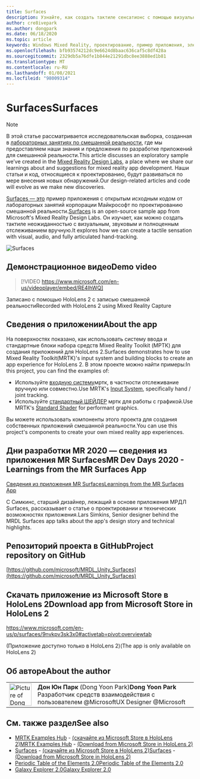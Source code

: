 ```yaml
---
title: Surfaces
description: Узнайте, как создать тактиле сенсатионс с помощью визуального, звукового и четкого отслеживания в примере приложения Surfaces.
author: cre8ivepark
ms.author: dongpark
ms.date: 06/18/2020
ms.topic: article
keywords: Windows Mixed Reality, проектирование, пример приложения, элементы управления, МРТК, набор средств для смешанной реальности, Unity, примеры приложений, примеры приложений, Открытый исходный код, Microsoft Store, HoloLens, гарнитура смешанной реальности, гарнитура Windows Mixed Reality, гарнитура виртуальной реальности
ms.openlocfilehash: bfb93574212dc9e6624d8baac636caf5c8df428a
ms.sourcegitcommit: 2329db5a76dfe1b844e21291dbc8ee3888ed1b81
ms.translationtype: MT
ms.contentlocale: ru-RU
ms.lasthandoff: 01/08/2021
ms.locfileid: "98009314"
---
```

# <a name="surfaces"></a><span data-ttu-id="6eb8d-104">Surfaces</span><span class="sxs-lookup"><span data-stu-id="6eb8d-104">Surfaces</span></span>

>[!NOTE]
><span data-ttu-id="6eb8d-105">В этой статье рассматривается исследовательская выборка, созданная в [лабораторных занятиях по смешанной реальности](https://github.com/Microsoft/MRDesignLabs_Unity), где мы предоставляем наши знания и предложения по разработке приложений для смешанной реальности.</span><span class="sxs-lookup"><span data-stu-id="6eb8d-105">This article discusses an exploratory sample we’ve created in the [Mixed Reality Design Labs](https://github.com/Microsoft/MRDesignLabs_Unity), a place where we share our learnings about and suggestions for mixed reality app development.</span></span> <span data-ttu-id="6eb8d-106">Наши статьи и код, относящиеся к проектированию, будут развиваться по мере внесения новых обнаружений.</span><span class="sxs-lookup"><span data-stu-id="6eb8d-106">Our design-related articles and code will evolve as we make new discoveries.</span></span>

<span data-ttu-id="6eb8d-107">[Surfaces — это](https://github.com/microsoft/MRDL_Unity_Surfaces)  пример приложения с открытым исходным кодом от лабораторных занятий корпорации Майкрософт по проектированию смешанной реальности.</span><span class="sxs-lookup"><span data-stu-id="6eb8d-107">[Surfaces](https://github.com/microsoft/MRDL_Unity_Surfaces)  is an open-source sample app from Microsoft's Mixed Reality Design Labs.</span></span> <span data-ttu-id="6eb8d-108">Он изучает, как можно создать тактиле неожиданностью с визуальным, звуковым и полноценным отслеживанием вручную.</span><span class="sxs-lookup"><span data-stu-id="6eb8d-108">It explores how we can create a tactile sensation with visual, audio, and fully articulated hand-tracking.</span></span>

![Surfaces](images/MRDL_Surfaces_1.jpg)

## <a name="demo-video"></a><span data-ttu-id="6eb8d-110">Демонстрационное видео</span><span class="sxs-lookup"><span data-stu-id="6eb8d-110">Demo video</span></span> 

> [!VIDEO https://www.microsoft.com/en-us/videoplayer/embed/RE4IhWQ]

<span data-ttu-id="6eb8d-111">Записано с помощью HoloLens 2 с записью смешанной реальности</span><span class="sxs-lookup"><span data-stu-id="6eb8d-111">Recorded with HoloLens 2 using Mixed Reality Capture</span></span>

## <a name="about-the-app"></a><span data-ttu-id="6eb8d-112">Сведения о приложении</span><span class="sxs-lookup"><span data-stu-id="6eb8d-112">About the app</span></span>

<span data-ttu-id="6eb8d-113">На поверхностях показано, как использовать систему ввода и стандартные блоки набора средств Mixed Reality Toolkit (МРТК) для создания приложений для HoloLens 2.</span><span class="sxs-lookup"><span data-stu-id="6eb8d-113">Surfaces demonstrates how to use Mixed Reality Toolkit(MRTK)'s input system and building blocks to create an app experience for HoloLens 2.</span></span> <span data-ttu-id="6eb8d-114">В этом проекте можно найти примеры:</span><span class="sxs-lookup"><span data-stu-id="6eb8d-114">In this project, you can find the examples of:</span></span>
- <span data-ttu-id="6eb8d-115">Используйте [входную систему](https://microsoft.github.io/MixedRealityToolkit-Unity/Documentation/Input/Overview.html)мртк, в частности отслеживание вручную или совместно.</span><span class="sxs-lookup"><span data-stu-id="6eb8d-115">Use MRTK's [Input System](https://microsoft.github.io/MixedRealityToolkit-Unity/Documentation/Input/Overview.html), specifically hand / joint tracking.</span></span>
- <span data-ttu-id="6eb8d-116">Используйте [стандартный ШЕЙДЕР](https://microsoft.github.io/MixedRealityToolkit-Unity/Documentation/README_MRTKStandardShader.html) мртк для работы с графикой.</span><span class="sxs-lookup"><span data-stu-id="6eb8d-116">Use MRTK's [Standard Shader](https://microsoft.github.io/MixedRealityToolkit-Unity/Documentation/README_MRTKStandardShader.html) for performant graphics.</span></span>

<span data-ttu-id="6eb8d-117">Вы можете использовать компоненты этого проекта для создания собственных приложений смешанной реальности.</span><span class="sxs-lookup"><span data-stu-id="6eb8d-117">You can use this project's components to create your own mixed reality app experiences.</span></span>

## <a name="mr-dev-days-2020---learnings-from-the-mr-surfaces-app"></a><span data-ttu-id="6eb8d-118">Дни разработки MR 2020 — сведения из приложения MR Surfaces</span><span class="sxs-lookup"><span data-stu-id="6eb8d-118">MR Dev Days 2020 - Learnings from the MR Surfaces App</span></span>

[<span data-ttu-id="6eb8d-119">Сведения из приложения MR Surfaces</span><span class="sxs-lookup"><span data-stu-id="6eb8d-119">Learnings from the MR Surfaces App</span></span>](https://channel9.msdn.com/Shows/Docs-Mixed-Reality/Learnings-from-the-MR-Surfaces-App)

<span data-ttu-id="6eb8d-120">С Симкинс, старший дизайнер, лежащий в основе приложения МРДЛ Surfaces, рассказывает о статье о проектировании и технических возможностях приложения.</span><span class="sxs-lookup"><span data-stu-id="6eb8d-120">Lars Simkins, Senior designer behind the MRDL Surfaces app talks about the app's design story and technical highlights.</span></span>

## <a name="project-repository-on-github"></a><span data-ttu-id="6eb8d-121">Репозиторий проекта в GitHub</span><span class="sxs-lookup"><span data-stu-id="6eb8d-121">Project repository on GitHub</span></span>

[https://github.com/microsoft/MRDL_Unity_Surfaces](https://github.com/microsoft/MRDL_Unity_Surfaces)

## <a name="download-app-from-microsoft-store-in-hololens-2"></a><span data-ttu-id="6eb8d-122">Скачать приложение из Microsoft Store в HoloLens 2</span><span class="sxs-lookup"><span data-stu-id="6eb8d-122">Download app from Microsoft Store in HoloLens 2</span></span>

https://www.microsoft.com/en-us/p/surfaces/9nvkpv3sk3x0#activetab=pivot:overviewtab

<span data-ttu-id="6eb8d-123">(Приложение доступно только в HoloLens 2)</span><span class="sxs-lookup"><span data-stu-id="6eb8d-123">(The app is only available on HoloLens 2)</span></span>

## <a name="about-the-author"></a><span data-ttu-id="6eb8d-124">Об авторе</span><span class="sxs-lookup"><span data-stu-id="6eb8d-124">About the author</span></span>

<table style="border-collapse:collapse" padding-left="0px">
<tr>
<td style="border-style: none" width="60px"><img alt="Picture of Dong Yoon Park" width="60" height="60" src="images/dongyoonpark.jpg"></td>
<td style="border-style: none"><span data-ttu-id="6eb8d-125"><b>Дон Юн Парк</b> (Dong Yoon Park)</span><span class="sxs-lookup"><span data-stu-id="6eb8d-125"><b>Dong Yoon Park</b></span></span><br><span data-ttu-id="6eb8d-126">Разработчик средств взаимодействия с пользователем @Microsoft</span><span class="sxs-lookup"><span data-stu-id="6eb8d-126">UX Designer @Microsoft</span></span></td>
</tr>
</table>

## <a name="see-also"></a><span data-ttu-id="6eb8d-127">См. также раздел</span><span class="sxs-lookup"><span data-stu-id="6eb8d-127">See also</span></span>

* <span data-ttu-id="6eb8d-128">[MRTK Examples Hub](https://microsoft.github.io/MixedRealityToolkit-Unity/Documentation/README_ExampleHub.html) - [(скачайте из Microsoft Store в HoloLens 2)](https://www.microsoft.com/en-us/p/mrtk-examples-hub/9mv8c39l2sj4)</span><span class="sxs-lookup"><span data-stu-id="6eb8d-128">[MRTK Examples Hub](https://microsoft.github.io/MixedRealityToolkit-Unity/Documentation/README_ExampleHub.html) - [(Download from Microsoft Store in HoloLens 2)](https://www.microsoft.com/en-us/p/mrtk-examples-hub/9mv8c39l2sj4)</span></span>
* <span data-ttu-id="6eb8d-129">[Surfaces](sampleapp-surfaces.md) - [(скачайте из Microsoft Store в HoloLens 2)](https://www.microsoft.com/en-us/p/surfaces/9nvkpv3sk3x0)</span><span class="sxs-lookup"><span data-stu-id="6eb8d-129">[Surfaces](sampleapp-surfaces.md) - [(Download from Microsoft Store in HoloLens 2)](https://www.microsoft.com/en-us/p/surfaces/9nvkpv3sk3x0)</span></span>
* [<span data-ttu-id="6eb8d-130">Periodic Table of the Elements 2.0</span><span class="sxs-lookup"><span data-stu-id="6eb8d-130">Periodic Table of the Elements 2.0</span></span>](https://medium.com/@dongyoonpark/bringing-the-periodic-table-of-the-elements-app-to-hololens-2-with-mrtk-v2-a6e3d8362158)
* [<span data-ttu-id="6eb8d-131">Galaxy Explorer 2.0</span><span class="sxs-lookup"><span data-stu-id="6eb8d-131">Galaxy Explorer 2.0</span></span>](galaxy-explorer-update.md)
